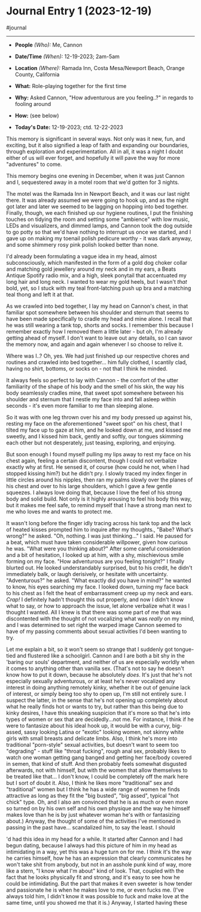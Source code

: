# Journal Entry 1 (2023-12-19)
#journal

---

- **People** *(Who):* Me, Cannon
- **Date/Time** *(When):* 12-19-2023; 2am-5am
- **Location** *(Where):* Ramada Inn, Costa Mesa/Newport Beach, Orange County, California 

- **What:** Role-playing together for the first time
- **Why:** Asked Cannon, "How adventurous are you feeling..?" in regards to fooling around 
- **How:** (see below)

- **Today's Date:** 12-19-2023; ctd. 12-22-2023

This memory is significant in several ways. Not only was it new, fun, and exciting, but it also signified a leap of faith and expanding our boundaries, through exploration and experimentation. All in all, it was a night I doubt either of us will ever forget, and hopefully it will pave the way for more "adventures" to come.

This memory begins one evening in December, when it was just Cannon and I, sequestered away in a motel room that we'd gotten for 3 nights.

The motel was the Ramada Inn in Newport Beach, and it was our last night there. It was already assumed we were going to hook up, and as the night got later and later we seemed to be lagging on hopping into bed together. Finally, though, we each finished up our hygiene routines, I put the finishing touches on tidying the room and setting some "ambience" with low music, LEDs and visualizers, and dimmed lamps, and Cannon took the dog outside to go potty so that we'd have nothing to interrupt us once we started, and I gave up on making my toenail polish pedicure worthy - it was dark anyway, and some shimmery rosy pink polish looked better than none. 

I'd already been formulating a vague idea in my head, almost subconsciously, which manifested in the form of a gold dog choker collar and matching gold jewellery around my neck and in my ears, a Beats Antique Spotify radio mix, and a high, sleek ponytail that accentuated my long hair and long neck. I wanted to wear my gold heels, but I wasn't *that* bold, yet, so I stuck with my teal front-latching push up bra and a matching teal thong and left it at that.

As we crawled into bed together, I lay my head on Cannon's chest, in that familiar spot somewhere between his shoulder and sternum that seems to have been made specifically to cradle my head and mine alone. I recall that he was still wearing a tank top, shorts and socks. I remember this because I remember exactly how I removed them a little later - but oh, I'm already getting ahead of myself. I don't want to leave out any details, so I can savor the memory now, and again and again whenever I so choose to relive it.

Where was I..? Oh, yes. We had just finished up our respective chores and routines and crawled into bed together... him fully clothed, I scantily clad, having no shirt, bottoms, or socks on - not that I think he minded. 

It always feels so perfect to lay with Cannon - the comfort of the utter familiarity of the shape of his body and the smell of his skin, the way his body seamlessly cradles mine, that sweet spot somewhere between his shoulder and sternum that I nestle my face into and fall asleep within seconds - it's even more familiar to me than sleeping alone.

So it was with one leg thrown over his and my body pressed up against his, resting my face on the aforementioned "sweet spot" on his chest, that I tilted my face up to gaze at him, and he looked down at me, and kissed me sweetly, and I kissed him back, gently and softly, our tongues skimming each other but not desperately, just teasing, exploring, and enjoying.

But soon enough I found myself pulling my lips away to rest my face on his chest again, feeling a certain discontent, though I could not verbalize exactly why at first. He sensed it, of course (how could he not, when I had stopped kissing him?) but he didn't pry. I slowly traced my index finger in little circles around his nipples, then ran my palms slowly over the planes of his chest and over to his large shoulders, which I gave a few gentle squeezes. I always love doing that, because I love the feel of his strong body and solid build. Not only is it highly arousing to feel his body this way, but it makes me feel safe, to remind myself that I have a strong man next to me who loves me and wants to protect me.

It wasn't long before the finger idly tracing across his tank top and the lack of heated kisses prompted him to inquire after my thoughts.,  "Babe? What's wrong?" he asked. "Oh, nothing. I was just thinking..." I said. He paused for a beat, which must have taken considerable willpower, given how curious he was. "What were you thinking about?" After some careful consideration and a bit of hesitation, I looked up at him, with a shy, mischievious smile forming on my face. "How adventurous are you feeling tonight?" I finally blurted out. He looked understandably surprised, but to his credit, he didn't immediately balk, or laugh derisively, or hesitate with uncertainty. "Adventurous?" he asked. "What exactly did you have in mind?" he wanted to know, his eyes searching my face. I looked down, turning my face back to his chest as I felt the heat of embarrassment creep up my neck and ears. *Crap!* I definitely hadn't thought this out properly, and now I didn't know what to say, or how to approach the issue, let alone verbalize what it was I thought I wanted. All I knew is that there was some part of me that was discontented with the thought of not vocalizing what was *really* on my mind, and I was determined to set right the warped image Cannon seemed to have of my passing comments about sexual activities I'd been wanting to try.

Let me explain a bit, so it won't seem so strange that I suddenly got tongue-tied and flustered like a schoolgirl.  Cannon and I are both a bit shy in the 'baring our souls' department, and neither of us are especially worldly when it comes to anything other than vanilla sex. (That's not to say he doesn't know how to put it down, because he absolutely *does*. It's just that he's not especially sexually adventurous, or at least he's never vocalized any interest in doing anything remotely kinky, whether it be out of genuine lack of interest, or simply being too shy to open up, I'm still not entirely sure. I suspect the latter, in the sense that he's not opening up completely about what he really finds hot or wants to try, but rather than this being due to kinky desires, I have this sneaking suspicion that it's more so that he's into types of women or sex that are decidedly...not me. For instance, I think if he were to fantasize about his ideal hook up, it would be with a curvy, big-assed, sassy looking Latina or "exotic" looking women, not skinny white girls with small breasts and delicate limbs. Also, I think he's more into traditional "porn-style" sexual activities, but doesn't want to seem too "degrading" - stuff like "throat fucking", rough anal sex, probably likes to watch one woman getting gang banged and getting her face/body covered in semen, that kind of stuff. And then probably feels somewhat disgusted afterwards, not with himself, but with the women that allow themselves to be treated like that... I don't know, I could be completely off the mark here but I sort of doubt it. Also, I think he likes more "traditional" sex and "traditional" women but I think he has a wide range of women he finds attractive as long as they fit the "big busted", "big assed", typical "hot chick" type. Oh, and I also am convinced that he is as much or even more so turned on by his own self and his own physique and the way he himself makes love than he is by just whatever woman he's with or fantasizing about.) Anyway, the thought of some of the activities I've mentioned in passing in the past have... scandalized him, to say the least. I should  

'd had this idea in my head for a while. It started after Cannon and I had begun dating, because I always had this picture of him in my head as intimidating in a way, yet this was a huge turn on for me. I think it's the way he carries himself, how he has an expression that clearly communicates he won't take shit from anybody, but not in an asshole punk kind of way, more like a stern, "I know what I'm about" kind of look. That, coupled with the fact that he looks physically fit and strong, and it's easy to see how he could be intimidating. But the part that makes it even sweeter is how tender and passionate he is when he makes love to me, or even fucks me. (I've always told him, I didn't know it was possible to fuck and make love at the same time, until you showed me that it is.) Anyway, I started having these